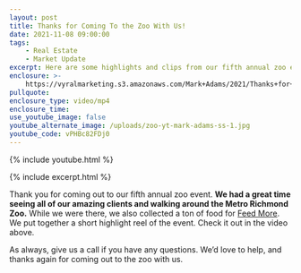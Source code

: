 ```yaml
---
layout: post
title: Thanks for Coming To the Zoo With Us!
date: 2021-11-08 09:00:00
tags:
    - Real Estate
    - Market Update
excerpt: Here are some highlights and clips from our fifth annual zoo event.
enclosure: >-
    https://vyralmarketing.s3.amazonaws.com/Mark+Adams/2021/Thanks+for+Coming+To+the+Zoo+With+Us.mp4
pullquote:
enclosure_type: video/mp4
enclosure_time:
use_youtube_image: false
youtube_alternate_image: /uploads/zoo-yt-mark-adams-ss-1.jpg
youtube_code: vPHBc82FDj0
---
```

{% include youtube.html %}

{% include excerpt.html %}

Thank you for coming out to our fifth annual zoo event. **We had a great time seeing all of our amazing clients and walking around the Metro Richmond Zoo.** While we were there, we also collected a ton of food for [Feed More](https://feedmore.org/). We put together a short highlight reel of the event. Check it out in the video above.

As always, give us a call if you have any questions. We’d love to help, and thanks again for coming out to the zoo with us.
